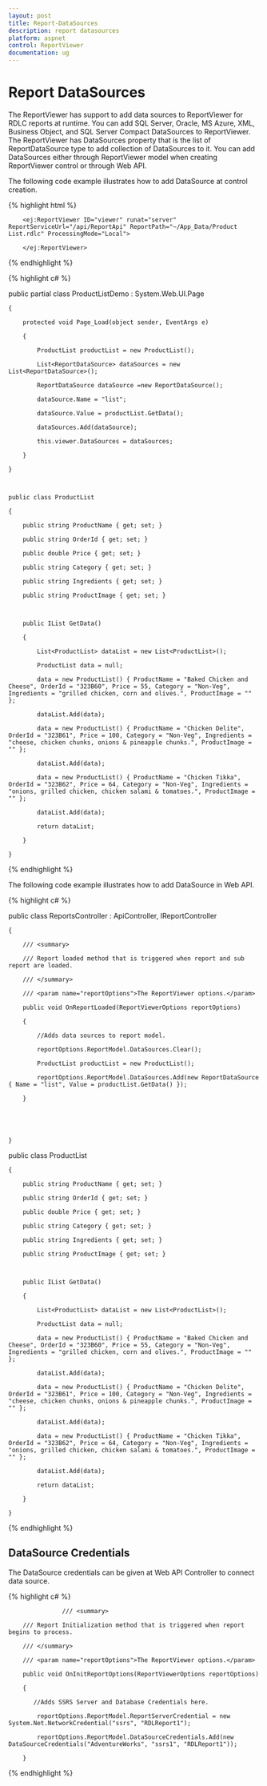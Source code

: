 ```yaml
---
layout: post
title: Report-DataSources
description: report datasources
platform: aspnet
control: ReportViewer
documentation: ug
---
```


# Report DataSources

The ReportViewer has support to add data sources to ReportViewer for RDLC reports at runtime. You can add SQL Server, Oracle, MS Azure, XML, Business Object, and SQL Server Compact DataSources to ReportViewer. The ReportViewer has DataSources property that is the list of ReportDataSource type to add collection of DataSources to it. You can add DataSources either through ReportViewer model when creating ReportViewer control or through Web API.

The following code example illustrates how to add DataSource at control creation.

{% highlight html %}

        <ej:ReportViewer ID="viewer" runat="server" ReportServiceUrl="/api/ReportApi" ReportPath="~/App_Data/Product List.rdlc" ProcessingMode="Local">

        </ej:ReportViewer>


{% endhighlight %}


{% highlight c# %}

public partial class ProductListDemo : System.Web.UI.Page

    {

        protected void Page_Load(object sender, EventArgs e)

        {

            ProductList productList = new ProductList();

            List<ReportDataSource> dataSources = new List<ReportDataSource>();

            ReportDataSource dataSource =new ReportDataSource();

            dataSource.Name = "list";

            dataSource.Value = productList.GetData();

            dataSources.Add(dataSource);

            this.viewer.DataSources = dataSources;

        }

    }



    public class ProductList

    {

        public string ProductName { get; set; }

        public string OrderId { get; set; }

        public double Price { get; set; }

        public string Category { get; set; }

        public string Ingredients { get; set; }

        public string ProductImage { get; set; }



        public IList GetData()

        {

            List<ProductList> dataList = new List<ProductList>();

            ProductList data = null;

            data = new ProductList() { ProductName = "Baked Chicken and Cheese", OrderId = "323B60", Price = 55, Category = "Non-Veg", Ingredients = "grilled chicken, corn and olives.", ProductImage = "" };

            dataList.Add(data);

            data = new ProductList() { ProductName = "Chicken Delite", OrderId = "323B61", Price = 100, Category = "Non-Veg", Ingredients = "cheese, chicken chunks, onions & pineapple chunks.", ProductImage = "" };

            dataList.Add(data);

            data = new ProductList() { ProductName = "Chicken Tikka", OrderId = "323B62", Price = 64, Category = "Non-Veg", Ingredients = "onions, grilled chicken, chicken salami & tomatoes.", ProductImage = "" };

            dataList.Add(data);

            return dataList;

        }

    }

{% endhighlight %}

The following code example illustrates how to add DataSource in Web API.

{% highlight c# %}



public class ReportsController : ApiController, IReportController

    {

        /// <summary>

        /// Report loaded method that is triggered when report and sub report are loaded.

        /// </summary>

        /// <param name="reportOptions">The ReportViewer options.</param>

        public void OnReportLoaded(ReportViewerOptions reportOptions)

        {

            //Adds data sources to report model.

            reportOptions.ReportModel.DataSources.Clear();

            ProductList productList = new ProductList();

            reportOptions.ReportModel.DataSources.Add(new ReportDataSource { Name = "list", Value = productList.GetData() });            

        }





    }



public class ProductList

    {

        public string ProductName { get; set; }

        public string OrderId { get; set; }

        public double Price { get; set; }

        public string Category { get; set; }

        public string Ingredients { get; set; }

        public string ProductImage { get; set; }



        public IList GetData()

        {

            List<ProductList> dataList = new List<ProductList>();

            ProductList data = null;

            data = new ProductList() { ProductName = "Baked Chicken and Cheese", OrderId = "323B60", Price = 55, Category = "Non-Veg", Ingredients = "grilled chicken, corn and olives.", ProductImage = "" };

            dataList.Add(data);

            data = new ProductList() { ProductName = "Chicken Delite", OrderId = "323B61", Price = 100, Category = "Non-Veg", Ingredients = "cheese, chicken chunks, onions & pineapple chunks.", ProductImage = "" };

            dataList.Add(data);

            data = new ProductList() { ProductName = "Chicken Tikka", OrderId = "323B62", Price = 64, Category = "Non-Veg", Ingredients = "onions, grilled chicken, chicken salami & tomatoes.", ProductImage = "" };

            dataList.Add(data);

            return dataList;

        }

    }

{% endhighlight %}

## DataSource Credentials

The DataSource credentials can be given at Web API Controller to connect data source.

{% highlight c# %}



                   /// <summary>

        /// Report Initialization method that is triggered when report begins to process.

        /// </summary>

        /// <param name="reportOptions">The ReportViewer options.</param>

        public void OnInitReportOptions(ReportViewerOptions reportOptions)

        {

           //Adds SSRS Server and Database Credentials here.

            reportOptions.ReportModel.ReportServerCredential = new System.Net.NetworkCredential("ssrs", "RDLReport1");

            reportOptions.ReportModel.DataSourceCredentials.Add(new DataSourceCredentials("AdventureWorks", "ssrs1", "RDLReport1"));

        }

{% endhighlight %}

